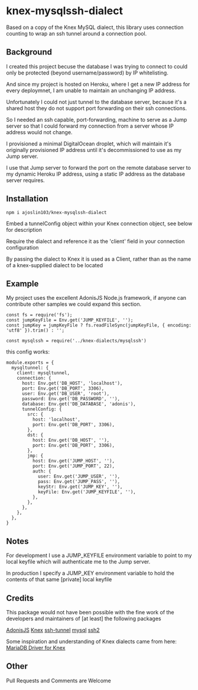# knex-mysqlssh-dialect

Based on a copy of the Knex MySQL dialect, this library uses connection counting to wrap an ssh tunnel around a connection pool.

## Background

I created this project becuse the database I was trying to connect to could only be protected (beyond username/password) by IP whitelisting.  

And since my project is hosted on Heroku, where I get a new IP address for every deploymnet, I am unable to maintain an unchanging IP address.

Unfortunately I could not just tunnel to the database server, because it's a shared host they do not support port forwarding on their ssh connections.

So I needed an ssh capable, port-forwarding, machine to serve as a Jump server so that I could forward my connection from a server whose IP address would not change.

I provisioned a minimal DigitalOcean droplet, which will maintain it's originally provisioned IP address until it's decommissioned to use as my Jump server.

I use that Jump server to forward the port on the remote database server to my dynamic Heroku IP address, using a static IP address as the database server requires.

## Installation 

```
npm i ajoslin103/knex-mysqlssh-dialect
```

Embed a tunnelConfig object within your Knex connection object, see below for description

Require the dialect and reference it as the 'client' field in your connection configuration

By passing the dialect to Knex it is used as a Client, rather than as the name of a knex-supplied dialect to be located

## Example

My project uses the excellent AdonisJS Node.js framework, if anyone can contribute other samples we could expand this section.

```
const fs = require('fs');
const jumpKeyFile = Env.get('JUMP_KEYFILE', '');
const jumpKey = jumpKeyFile ? fs.readFileSync(jumpKeyFile, { encoding: 'utf8' }).trim() : '';

const mysqlssh = require('../knex-dialects/mysqlssh')
```
this config works:

```
module.exports = {
  mysqltunnel: {
    client: mysqltunnel,
    connection: {
      host: Env.get('DB_HOST', 'localhost'),
      port: Env.get('DB_PORT', 3306),
      user: Env.get('DB_USER', 'root'),
      password: Env.get('DB_PASSWORD', ''),
      database: Env.get('DB_DATABASE', 'adonis'),
      tunnelConfig: {
        src: {
          host: 'localhost',
          port: Env.get('DB_PORT', 3306),
        },
        dst: {
          host: Env.get('DB_HOST', ''),
          port: Env.get('DB_PORT', 3306),
        },
        jmp: {
          host: Env.get('JUMP_HOST', ''),
          port: Env.get('JUMP_PORT', 22),
          auth: {
            user: Env.get('JUMP_USER', ''),
            pass: Env.get('JUMP_PASS', ''),
            keyStr: Env.get('JUMP_KEY', ''),
            keyFile: Env.get('JUMP_KEYFILE', ''),
          },
        },
      },
    },
  },
}
```

## Notes

For development I use a JUMP_KEYFILE environment variable to point to my local keyfile which will authenticate me to the Jump server.

In production I specify a JUMP_KEY environment variable to hold the contents of that same [private] local keyfile

## Credits

This package would not have been possible with the fine work of the developers and maintainers of [at least] the following packages

[AdonisJS](https://adonisjs.com/) [Knex](http://knexjs.org/) [ssh-tunnel](https://github.com/agebrock/tunnel-ssh) [mysql](https://github.com/mysqljs/mysql) [ssh2](https://github.com/mscdex/ssh2)

Some inspiration and understanding of Knex dialects came from here: [MariaDB Driver for Knex](https://wildwolf.name/mariadb-driver-for-knex/)

## Other

Pull Requests and Comments are Welcome

